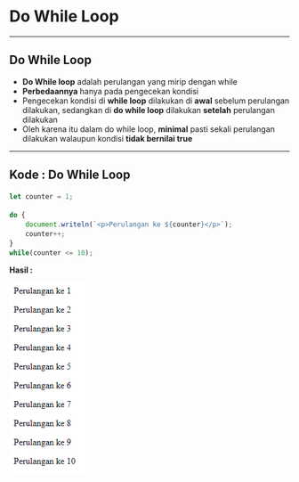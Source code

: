 # Do While Loop

---

## Do While Loop

- **Do While loop** adalah perulangan yang mirip dengan while
- **Perbedaannya** hanya pada pengecekan kondisi
- Pengecekan kondisi di **while loop** dilakukan di **awal** sebelum perulangan dilakukan, sedangkan di **do while loop** dilakukan **setelah** perulangan dilakukan
- Oleh karena itu dalam do while loop, **minimal** pasti sekali perulangan dilakukan walaupun kondisi **tidak bernilai true**

---

## Kode : Do While Loop 

```js
let counter = 1;

do {
    document.writeln(`<p>Perulangan ke ${counter}</p>`);
    counter++;
}
while(counter <= 10);
```

**Hasil :**

![1](../assets/img/30/1.PNG)